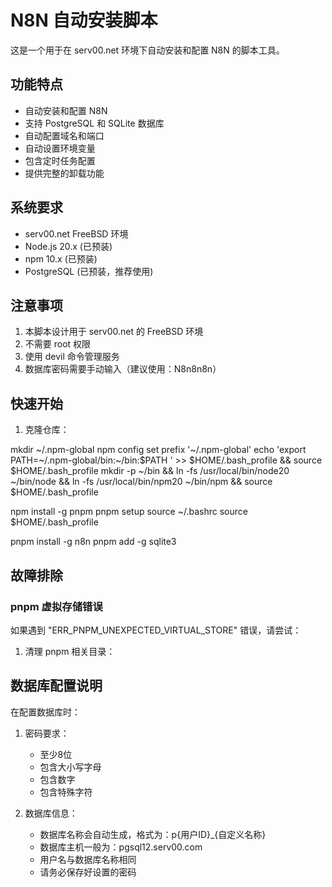# N8N 自动安装脚本

这是一个用于在 serv00.net 环境下自动安装和配置 N8N 的脚本工具。

## 功能特点

- 自动安装和配置 N8N
- 支持 PostgreSQL 和 SQLite 数据库
- 自动配置域名和端口
- 自动设置环境变量
- 包含定时任务配置
- 提供完整的卸载功能

## 系统要求

- serv00.net FreeBSD 环境
- Node.js 20.x (已预装)
- npm 10.x (已预装)
- PostgreSQL (已预装，推荐使用)

## 注意事项

1. 本脚本设计用于 serv00.net 的 FreeBSD 环境
2. 不需要 root 权限
3. 使用 devil 命令管理服务
4. 数据库密码需要手动输入（建议使用：N8n8n8n）

## 快速开始

1. 克隆仓库：

mkdir ~/.npm-global
npm config set prefix '~/.npm-global' 
echo 'export PATH=~/.npm-global/bin:~/bin:$PATH ' >> $HOME/.bash_profile && source $HOME/.bash_profile
mkdir -p ~/bin && ln -fs /usr/local/bin/node20 ~/bin/node && ln -fs /usr/local/bin/npm20 ~/bin/npm && source $HOME/.bash_profile

npm install -g pnpm
pnpm setup
source ~/.bashrc
source $HOME/.bash_profile

pnpm install -g n8n
pnpm add -g sqlite3

## 故障排除

### pnpm 虚拟存储错误

如果遇到 "ERR_PNPM_UNEXPECTED_VIRTUAL_STORE" 错误，请尝试：

1. 清理 pnpm 相关目录：

## 数据库配置说明

在配置数据库时：

1. 密码要求：
   - 至少8位
   - 包含大小写字母
   - 包含数字
   - 包含特殊字符

2. 数据库信息：
   - 数据库名称会自动生成，格式为：p{用户ID}_{自定义名称}
   - 数据库主机一般为：pgsql12.serv00.com
   - 用户名与数据库名称相同
   - 请务必保存好设置的密码

